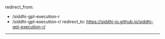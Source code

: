 redirect_from:
  - /siddhi-gpl-execution-r
  - /siddhi-gpl-execution-r/
redirect_to: https://siddhi-io.github.io/siddhi-gpl-execution-r/
---
